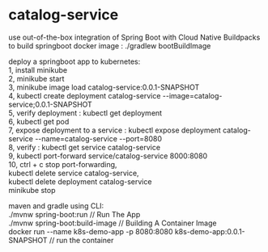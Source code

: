 # catalog-service
use out-of-the-box integration of Spring Boot with Cloud Native Buildpacks to build springboot docker image : ./gradlew bootBuildImage

deploy a springboot app to kubernetes:<br/>
1, install minikube<br/>
2, minikube start<br/>
3, minikube image load catalog-service:0.0.1-SNAPSHOT<br/>
4, kubectl create deployment catalog-service --image=catalog-service;0.0.1-SNAPSHOT<br/>
5, verify deployment : kubectl get deployment<br/>
6, kubectl get pod<br/>
7, expose deployment to a service : kubectl expose deployment catalog-service --name=catalog-service --port=8080<br/>
8, verify : kubectl get service catalog-service<br/>
9, kubectl port-forward service/catalog-service 8000:8080<br/>
10, ctrl + c stop port-forwarding,<br/>
    kubectl delete service catalog-service,<br/>
    kubectl delete deployment catalog-service<br/>
    minikube stop<br/>



maven and gradle using CLI:<br/>
./mvnw spring-boot:run      // Run The App<br/>
./mvnw spring-boot:build-image   // Building A Container Image<br/>
docker run --name k8s-demo-app -p 8080:8080 k8s-demo-app:0.0.1-SNAPSHOT  // run the container<br/>